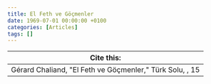 ```yaml
---
title: El Feth ve Göçmenler
date: 1969-07-01 00:00:00 +0100
categories: [Articles]
tags: []
---
```




| Cite this:   |
|--------|
| Gérard Chaliand, "El Feth ve Göçmenler," Türk Solu, , 15 

